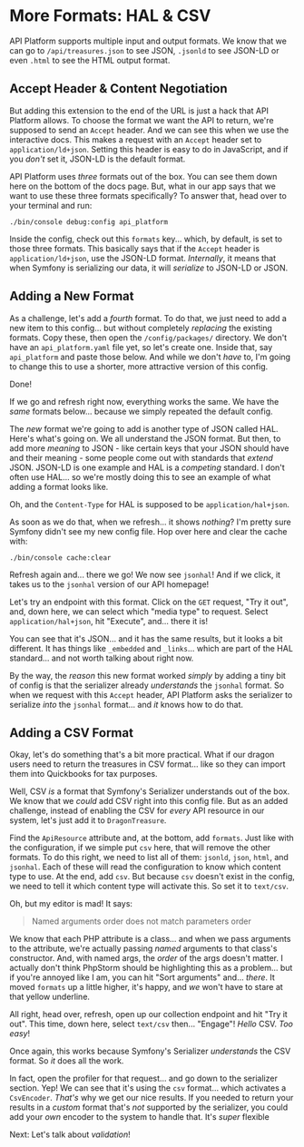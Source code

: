 # More Formats: HAL & CSV

API Platform supports multiple input and output formats. We know that we can go to
`/api/treasures.json` to see JSON, `.jsonld` to see JSON-LD or even `.html` to
see the HTML output format.

## Accept Header & Content Negotiation

But adding this extension to the end of the URL is just a hack that API Platform
allows. To choose the format we want the API to return, we're supposed to send an
`Accept` header. And we can see this when we use the interactive docs.
This makes a request with an `Accept` header set to `application/ld+json`. Setting
this header is easy to do in JavaScript, and if you *don't* set it,
JSON-LD is the default format.

API Platform uses *three* formats out of the box. You can see them down here on the
bottom of the docs page. But, what in our app says that we want to use these three
formats specifically? To answer that, head over to your terminal and run:

```terminal
./bin/console debug:config api_platform
```

Inside the config, check out this `formats` key... which, by default, is set to
those three formats. This basically says that if the `Accept` header is
`application/ld+json`, use the JSON-LD format. *Internally*, it means that when
Symfony is serializing our data, it will *serialize* to JSON-LD or JSON.

## Adding a New Format

As a challenge, let's add a *fourth* format. To do that, we just need to add a
new item to this config... but without completely *replacing* the existing formats.
Copy these, then open the `/config/packages/` directory. We don't have an
`api_platform.yaml` file yet, so let's create one. Inside that, say `api_platform`
and paste those below. And while we don't *have* to, I'm going to change this to
use a shorter, more attractive version of this config.

Done!

If we go and refresh right now, everything works the same. We have the *same*
formats below... because we simply repeated the default config.

The *new* format we're going to add is another type of JSON called HAL. Here's
what's going on. We all understand the JSON format. But then, to add more *meaning*
to JSON - like certain keys that your JSON should have and their meaning - some people
come out with standards that *extend* JSON. JSON-LD is one example and HAL is
a *competing* standard. I don't often use HAL... so we're mostly doing this to
see an example of what adding a format looks like.

Oh, and the `Content-Type` for HAL is supposed to be `application/hal+json`.

As soon as we do that, when we refresh... it shows *nothing*? I'm pretty sure
Symfony didn't see my new config file. Hop over here and clear the cache with:

```terminal
./bin/console cache:clear
```

Refresh again and... there we go! We now see `jsonhal`! And if we click, it
takes us to the `jsonhal` version of our API homepage!

Let's try an endpoint with this format. Click on the `GET` request, "Try it out",
and, down here, we can select which "media type" to request. Select
`application/hal+json`, hit "Execute", and... there it is!

You can see that it's JSON... and it has the same results, but it looks a bit
different. It has things like `_embedded` and `_links`... which are part of the
HAL standard... and not worth talking about right now.

By the way, the *reason* this new format worked *simply* by adding a tiny bit of
config is that the serializer already *understands* the `jsonhal` format. So when
we request with this `Accept` header, API Platform asks the serializer to serialize
*into* the `jsonhal` format... and *it* knows how to do that.

## Adding a CSV Format

Okay, let's do something that's a bit more practical. What if our dragon users
need to return the treasures in CSV format... like so they can import them into
Quickbooks for tax purposes.

Well, CSV *is* a format that Symfony's Serializer understands out of the box. We
know that we *could* add CSV right into this config file. But as an added challenge,
instead of enabling the CSV for *every* API resource in our system, let's just add
it to `DragonTreasure`.

Find the `ApiResource` attribute and, at the bottom, add `formats`. Just like with
the configuration, if we simple put `csv` here, that will remove the other formats.
To do this right, we need to list all of them: `jsonld`, `json`, `html`, and
`jsonhal`. Each of these will read the configuration to know which content type to
use. At the end, add `csv`. But because `csv` doesn't exist in the config, we
need to tell it which content type will activate this. So set it to `text/csv`.

Oh, but my editor is mad! It says:

> Named arguments order does not match parameters order

We know that each PHP attribute is a class... and when we pass arguments to the
attribute, we're actually passing *named* arguments to that class's constructor.
And, with named args, the *order* of the args doesn't matter. I actually don't think
PhpStorm should be highlighting this as a problem... but if you're annoyed like
I am, you can hit "Sort arguments" and... *there*. It moved `formats` up a little
higher, it's happy, and *we* won't have to stare at that yellow underline.

All right, head over, refresh, open up our collection endpoint and hit "Try it out".
This time, down here, select `text/csv` then... "Engage"! *Hello* CSV. *Too easy*!

Once again, this works because Symfony's Serializer *understands* the CSV format.
So *it* does all the work.

In fact, open the profiler for that request... and go down to the serializer
section. Yep! We can see that it's using the `csv` format... which activates
a `CsvEncoder`. *That's* why we get our nice results. If you needed to return
your results in a *custom* format that's *not* supported by the serializer, you
could add your *own* encoder to the system to handle that. It's *super* flexible

Next: Let's talk about *validation*!
